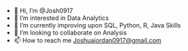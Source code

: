 - 👋 Hi, I’m @Josh0917
- 👀 I’m interested in Data Analytics
- 🌱 I’m currently improving upon SQL, Python, R, Java Skills
- 💞️ I’m looking to collaborate on Analysis
- 📫 How to reach me Joshuajordan0917@gmail.com
